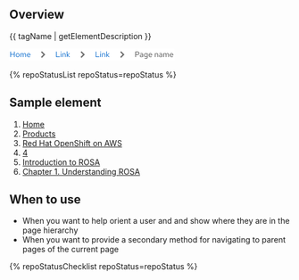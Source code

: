 <link rel="stylesheet" type="text/css" href="/assets/packages/@rhds/elements/elements/rh-breadcrumb/rh-breadcrumb-lightdom.css">

## Overview

{{ tagName | getElementDescription }}

<uxdot-example width-adjustment="296px">
  <img src="breadcrumb-sample-element.svg"
        alt="Three placeholder breadcrumb links and a current page breadcrumb"
        width="296"
        height="21">
</uxdot-example>

{% repoStatusList repoStatus=repoStatus %}

## Sample element

<rh-breadcrumb>
  <ol>
    <li><a href="#">Home</a></li>
    <li><a href="#">Products</a></li>
    <li><a href="#">Red Hat OpenShift on AWS</a></li>
    <li><a href="#">4</a></li>
    <li><a href="#">Introduction to ROSA</a></li>
    <li><a href="#" aria-current="page">Chapter 1. Understanding ROSA</a></li>
  </ol>
</rh-breadcrumb>

## When to use

- When you want to help orient a user and and show where they are in the page hierarchy
- When you want to provide a secondary method for navigating to parent pages of the current page

{% repoStatusChecklist repoStatus=repoStatus %}